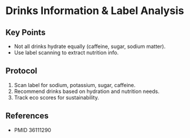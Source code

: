 # Drinks Information & Label Analysis

## Key Points
- Not all drinks hydrate equally (caffeine, sugar, sodium matter).
- Use label scanning to extract nutrition info.

## Protocol
1. Scan label for sodium, potassium, sugar, caffeine.
2. Recommend drinks based on hydration and nutrition needs.
3. Track eco scores for sustainability.

## References
- PMID 36111290
